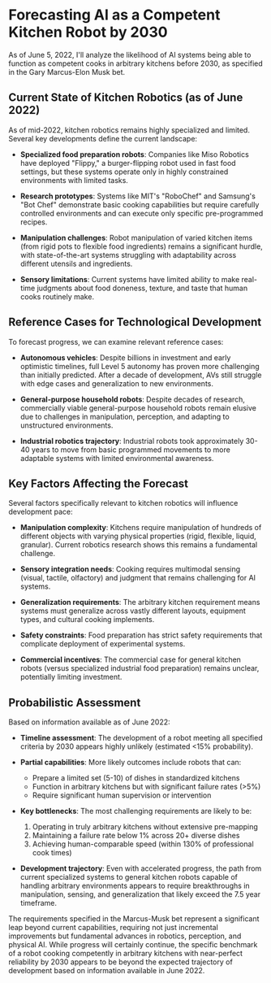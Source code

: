 # Forecasting AI as a Competent Kitchen Robot by 2030

As of June 5, 2022, I'll analyze the likelihood of AI systems being able to function as competent cooks in arbitrary kitchens before 2030, as specified in the Gary Marcus-Elon Musk bet.

## Current State of Kitchen Robotics (as of June 2022)

As of mid-2022, kitchen robotics remains highly specialized and limited. Several key developments define the current landscape:

- **Specialized food preparation robots**: Companies like Miso Robotics have deployed "Flippy," a burger-flipping robot used in fast food settings, but these systems operate only in highly constrained environments with limited tasks.

- **Research prototypes**: Systems like MIT's "RoboChef" and Samsung's "Bot Chef" demonstrate basic cooking capabilities but require carefully controlled environments and can execute only specific pre-programmed recipes.

- **Manipulation challenges**: Robot manipulation of varied kitchen items (from rigid pots to flexible food ingredients) remains a significant hurdle, with state-of-the-art systems struggling with adaptability across different utensils and ingredients.

- **Sensory limitations**: Current systems have limited ability to make real-time judgments about food doneness, texture, and taste that human cooks routinely make.

## Reference Cases for Technological Development

To forecast progress, we can examine relevant reference cases:

- **Autonomous vehicles**: Despite billions in investment and early optimistic timelines, full Level 5 autonomy has proven more challenging than initially predicted. After a decade of development, AVs still struggle with edge cases and generalization to new environments.

- **General-purpose household robots**: Despite decades of research, commercially viable general-purpose household robots remain elusive due to challenges in manipulation, perception, and adapting to unstructured environments.

- **Industrial robotics trajectory**: Industrial robots took approximately 30-40 years to move from basic programmed movements to more adaptable systems with limited environmental awareness.

## Key Factors Affecting the Forecast

Several factors specifically relevant to kitchen robotics will influence development pace:

- **Manipulation complexity**: Kitchens require manipulation of hundreds of different objects with varying physical properties (rigid, flexible, liquid, granular). Current robotics research shows this remains a fundamental challenge.

- **Sensory integration needs**: Cooking requires multimodal sensing (visual, tactile, olfactory) and judgment that remains challenging for AI systems.

- **Generalization requirements**: The arbitrary kitchen requirement means systems must generalize across vastly different layouts, equipment types, and cultural cooking implements.

- **Safety constraints**: Food preparation has strict safety requirements that complicate deployment of experimental systems.

- **Commercial incentives**: The commercial case for general kitchen robots (versus specialized industrial food preparation) remains unclear, potentially limiting investment.

## Probabilistic Assessment

Based on information available as of June 2022:

- **Timeline assessment**: The development of a robot meeting all specified criteria by 2030 appears highly unlikely (estimated <15% probability).

- **Partial capabilities**: More likely outcomes include robots that can:
  - Prepare a limited set (5-10) of dishes in standardized kitchens
  - Function in arbitrary kitchens but with significant failure rates (>5%)
  - Require significant human supervision or intervention

- **Key bottlenecks**: The most challenging requirements are likely to be:
  1. Operating in truly arbitrary kitchens without extensive pre-mapping
  2. Maintaining a failure rate below 1% across 20+ diverse dishes
  3. Achieving human-comparable speed (within 130% of professional cook times)

- **Development trajectory**: Even with accelerated progress, the path from current specialized systems to general kitchen robots capable of handling arbitrary environments appears to require breakthroughs in manipulation, sensing, and generalization that likely exceed the 7.5 year timeframe.

The requirements specified in the Marcus-Musk bet represent a significant leap beyond current capabilities, requiring not just incremental improvements but fundamental advances in robotics, perception, and physical AI. While progress will certainly continue, the specific benchmark of a robot cooking competently in arbitrary kitchens with near-perfect reliability by 2030 appears to be beyond the expected trajectory of development based on information available in June 2022.